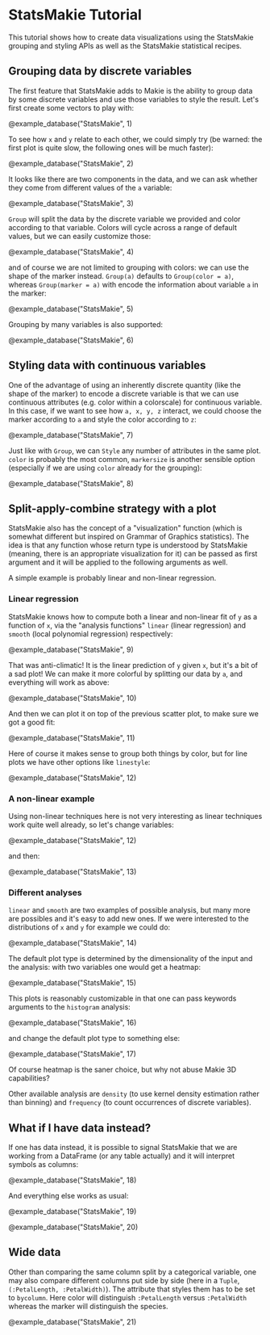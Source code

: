 # StatsMakie Tutorial

This tutorial shows how to create data visualizations using the StatsMakie grouping and styling APIs as well as the StatsMakie statistical recipes.

## Grouping data by discrete variables

The first feature that StatsMakie adds to Makie is the ability to group data by some discrete variables and use those variables to style the result. Let's first create some vectors to play with:

@example_database("StatsMakie", 1)

To see how `x` and `y` relate to each other, we could simply try (be warned: the first plot is quite slow, the following ones will be much faster):

@example_database("StatsMakie", 2)


It looks like there are two components in the data, and we can ask whether they come from different values of the `a` variable:

@example_database("StatsMakie", 3)

`Group` will split the data by the discrete variable we provided and color according to that variable. Colors will cycle across a range of default values, but we can easily customize those:

@example_database("StatsMakie", 4)


and of course we are not limited to grouping with colors: we can use the shape of the marker instead. `Group(a)` defaults to `Group(color = a)`, whereas `Group(marker = a)` with encode the information about variable `a` in the marker:

@example_database("StatsMakie", 5)

Grouping by many variables is also supported:

@example_database("StatsMakie", 6)


## Styling data with continuous variables

One of the advantage of using an inherently discrete quantity (like the shape of the marker) to encode a discrete variable is that we can use continuous attributes (e.g. color within a colorscale) for continuous variable. In this case, if we want to see how `a, x, y, z` interact, we could choose the marker according to `a` and style the color according to `z`:

@example_database("StatsMakie", 7)


Just like with `Group`, we can `Style` any number of attributes in the same plot. `color` is probably the most common, `markersize` is another sensible option (especially if we are using `color` already for the grouping):

@example_database("StatsMakie", 8)

## Split-apply-combine strategy with a plot

StatsMakie also has the concept of a "visualization" function (which is somewhat different but inspired on Grammar of Graphics statistics). The idea is that any function whose return type is understood by StatsMakie (meaning, there is an appropriate visualization for it) can be passed as first argument and it will be applied to the following arguments as well.

A simple example is probably linear and non-linear regression.

### Linear regression

StatsMakie knows how to compute both a linear and non-linear fit of `y` as a function of `x`, via the "analysis functions" `linear` (linear regression) and `smooth` (local polynomial regression) respectively:

@example_database("StatsMakie", 9)

That was anti-climatic! It is the linear prediction of `y` given `x`, but it's a bit of a sad plot! We can make it more colorful by splitting our data by `a`, and everything will work as above:

@example_database("StatsMakie", 10)

And then we can plot it on top of the previous scatter plot, to make sure we got a good fit:

@example_database("StatsMakie", 11)

Here of course it makes sense to group both things by color, but for line plots we have other options like `linestyle`:

@example_database("StatsMakie", 12)

### A non-linear example

Using non-linear techniques here is not very interesting as linear techniques work quite well already, so let's change variables:

@example_database("StatsMakie", 12)

and then:

@example_database("StatsMakie", 13)

### Different analyses

`linear` and `smooth` are two examples of possible analysis, but many more are possibles and it's easy to add new ones. If we were interested to the distributions of `x` and `y` for example we could do:

@example_database("StatsMakie", 14)


The default plot type is determined by the dimensionality of the input and the analysis: with two variables one would get a heatmap:

@example_database("StatsMakie", 15)

This plots is reasonably customizable in that one can pass keywords arguments to the `histogram` analysis:

@example_database("StatsMakie", 16)


and change the default plot type to something else:

@example_database("StatsMakie", 17)


Of course heatmap is the saner choice, but why not abuse Makie 3D capabilities?

Other available analysis are `density` (to use kernel density estimation rather than binning) and `frequency` (to count occurrences of discrete variables).

## What if I have data instead?

If one has data instead, it is possible to signal StatsMakie that we are working from a DataFrame (or any table actually) and it will interpret symbols as columns:

@example_database("StatsMakie", 18)


And everything else works as usual:


@example_database("StatsMakie", 19)

@example_database("StatsMakie", 20)

## Wide data

Other than comparing the same column split by a categorical variable, one may also compare different columns put side by side (here in a `Tuple`, `(:PetalLength, :PetalWidth)`). The attribute that styles them has to be set to `bycolumn`. Here color will distinguish `:PetalLength` versus `:PetalWidth` whereas the marker will distinguish the species.

@example_database("StatsMakie", 21)
